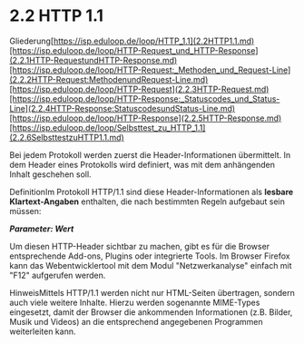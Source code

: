 # 2.2 HTTP 1.1



Gliederung[https://isp.eduloop.de/loop/HTTP_1.1](2.2HTTP1.1.md)[https://isp.eduloop.de/loop/HTTP-Request_und_HTTP-Response](2.2.1HTTP-RequestundHTTP-Response.md)[https://isp.eduloop.de/loop/HTTP-Request:_Methoden_und_Request-Line](2.2.2HTTP-Request:MethodenundRequest-Line.md)[https://isp.eduloop.de/loop/HTTP-Request](2.2.3HTTP-Request.md)[https://isp.eduloop.de/loop/HTTP-Response:_Statuscodes_und_Status-Line](2.2.4HTTP-Response:StatuscodesundStatus-Line.md)[https://isp.eduloop.de/loop/HTTP-Response](2.2.5HTTP-Response.md)[https://isp.eduloop.de/loop/Selbsttest_zu_HTTP_1.1](2.2.6SelbsttestzuHTTP1.1.md)
  

Bei jedem Protokoll werden zuerst die Header-Informationen übermittelt. 
In dem Header eines Protokolls wird definiert, was mit dem anhängenden 
Inhalt geschehen soll.




DefinitionIm Protokoll HTTP/1.1 sind diese Header-Informationen als **lesbare Klartext-Angaben** enthalten, die nach bestimmten Regeln aufgebaut sein müssen:


***Parameter: Wert***



  

Um diesen HTTP-Header sichtbar zu machen, gibt es für die Browser 
entsprechende Add-ons, Plugins oder integrierte Tools. Im Browser 
Firefox kann das Webentwicklertool mit dem Modul "Netzwerkanalyse" 
einfach mit "F12" aufgerufen werden.




HinweisMittels
 HTTP/1.1 werden nicht nur HTML-Seiten übertragen, sondern auch viele 
weitere Inhalte. Hierzu werden sogenannte MIME-Types eingesetzt, damit 
der Browser die ankommenden Informationen (z.B. Bilder, Musik und 
Videos) an die entsprechend angegebenen Programmen weiterleiten kann.